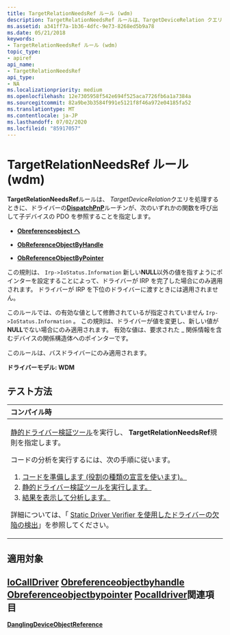 ```yaml
---
title: TargetRelationNeedsRef ルール (wdm)
description: TargetRelationNeedsRef ルールは、TargetDeviceRelation クエリを処理するときに、ドライバーの DispatchPnP ルーチンが、子デバイスの PDO ObReferenceObjectObReferenceObjectByHandleObReferenceObjectByPointer を参照するために次の関数のいずれかを呼び出すことを指定します。
ms.assetid: a341ff7a-1b36-4dfc-9e73-8268ed5b9a78
ms.date: 05/21/2018
keywords:
- TargetRelationNeedsRef ルール (wdm)
topic_type:
- apiref
api_name:
- TargetRelationNeedsRef
api_type:
- NA
ms.localizationpriority: medium
ms.openlocfilehash: 12e7305958f542e694f525aca7726fb6a1a7384a
ms.sourcegitcommit: 82a9be3b3584f991e5121f8f46a972e04185fa52
ms.translationtype: MT
ms.contentlocale: ja-JP
ms.lasthandoff: 07/02/2020
ms.locfileid: "85917057"
---
```

# <a name="targetrelationneedsref-rule-wdm"></a>TargetRelationNeedsRef ルール (wdm)


**TargetRelationNeedsRef**ルールは、 *TargetDeviceRelation*クエリを処理するときに、ドライバーの[**DispatchPnP**](https://docs.microsoft.com/windows-hardware/drivers/ddi/wdm/nc-wdm-driver_dispatch)ルーチンが、次のいずれかの関数を呼び出して子デバイスの PDO を参照することを指定します。

-   [**Obreferenceobject へ**](https://docs.microsoft.com/windows-hardware/drivers/ddi/wdm/nf-wdm-obfreferenceobject)

-   [**ObReferenceObjectByHandle**](https://docs.microsoft.com/windows-hardware/drivers/ddi/wdm/nf-wdm-obreferenceobjectbyhandle)

-   [**ObReferenceObjectByPointer**](https://docs.microsoft.com/windows-hardware/drivers/ddi/wdm/nf-wdm-obreferenceobjectbypointer)

この規則は、 `Irp->IoStatus.Information` 新しい**NULL**以外の値を指すようにポインターを設定することによって、ドライバーが IRP を完了した場合にのみ適用されます。 ドライバーが IRP を下位のドライバーに渡すときには適用されません。

このルールでは、の有効な値として修飾されているが指定されていません `Irp->IoStatus.Information` 。 この規則は、ドライバーが値を変更し、新しい値が**NULL**でない場合にのみ適用されます。 有効な値は、要求された \_ 関係情報を含むデバイスの関係構造体へのポインターです。

このルールは、バスドライバーにのみ適用されます。

**ドライバーモデル: WDM**

<a name="how-to-test"></a>テスト方法
-----------

<table>
<colgroup>
<col width="100%" />
</colgroup>
<thead>
<tr class="header">
<th align="left">コンパイル時</th>
</tr>
</thead>
<tbody>
<tr class="odd">
<td align="left"><p><a href="https://docs.microsoft.com/windows-hardware/drivers/devtest/static-driver-verifier" data-raw-source="[Static Driver Verifier](https://docs.microsoft.com/windows-hardware/drivers/devtest/static-driver-verifier)">静的ドライバー検証ツール</a>を実行し、 <strong>TargetRelationNeedsRef</strong>規則を指定します。</p>
コードの分析を実行するには、次の手順に従います。
<ol>
<li><a href="https://docs.microsoft.com/windows-hardware/drivers/devtest/using-static-driver-verifier-to-find-defects-in-drivers#preparing-your-source-code" data-raw-source="[Prepare your code (use role type declarations).](https://docs.microsoft.com/windows-hardware/drivers/devtest/using-static-driver-verifier-to-find-defects-in-drivers#preparing-your-source-code)">コードを準備します (役割の種類の宣言を使います)。</a></li>
<li><a href="https://docs.microsoft.com/windows-hardware/drivers/devtest/using-static-driver-verifier-to-find-defects-in-drivers#running-static-driver-verifier" data-raw-source="[Run Static Driver Verifier.](https://docs.microsoft.com/windows-hardware/drivers/devtest/using-static-driver-verifier-to-find-defects-in-drivers#running-static-driver-verifier)">静的ドライバー検証ツールを実行します。</a></li>
<li><a href="https://docs.microsoft.com/windows-hardware/drivers/devtest/using-static-driver-verifier-to-find-defects-in-drivers#viewing-and-analyzing-the-results" data-raw-source="[View and analyze the results.](https://docs.microsoft.com/windows-hardware/drivers/devtest/using-static-driver-verifier-to-find-defects-in-drivers#viewing-and-analyzing-the-results)">結果を表示して分析します。</a></li>
</ol>
<p>詳細については、「 <a href="https://docs.microsoft.com/windows-hardware/drivers/devtest/using-static-driver-verifier-to-find-defects-in-drivers" data-raw-source="[Using Static Driver Verifier to Find Defects in Drivers](https://docs.microsoft.com/windows-hardware/drivers/devtest/using-static-driver-verifier-to-find-defects-in-drivers)">Static Driver Verifier を使用したドライバーの欠陥の検出</a>」を参照してください。</p></td>
</tr>
</tbody>
</table>

<a name="applies-to"></a>適用対象
----------

[**IoCallDriver**](https://docs.microsoft.com/windows-hardware/drivers/ddi/wdm/nf-wdm-iocalldriver) 
[**Obreferenceobjectbyhandle**](https://docs.microsoft.com/windows-hardware/drivers/ddi/wdm/nf-wdm-obreferenceobjectbyhandle) 
[**Obreferenceobjectbypointer**](https://docs.microsoft.com/windows-hardware/drivers/ddi/wdm/nf-wdm-obreferenceobjectbypointer) 
[**Pocalldriver**](https://docs.microsoft.com/windows-hardware/drivers/ddi/ntifs/nf-ntifs-pocalldriver)関連項目
--------

[**DanglingDeviceObjectReference**](wdm-danglingdeviceobjectreference.md)
 

 





